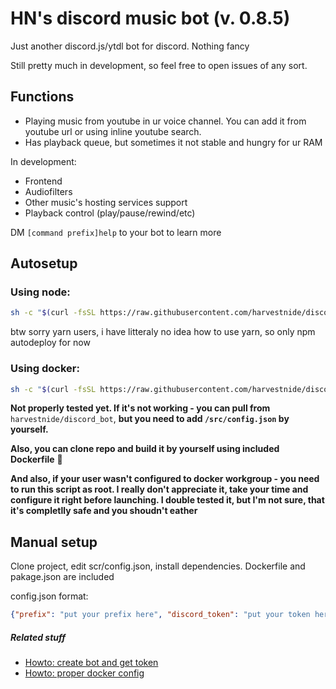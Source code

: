 # HN's discord music bot (v. 0.8.5)
Just another discord.js/ytdl bot for discord. Nothing fancy

Still pretty much in development, so feel free to open issues of any sort.

## Functions
- Playing music from youtube in ur voice channel. You can add it from youtube url or using inline youtube search.
- Has playback queue, but sometimes it not stable and hungry for ur RAM

In development:
- Frontend
- Audiofilters
- Other music's hosting services support
- Playback control (play/pause/rewind/etc)


DM `[command prefix]help` to your bot to learn more
## Autosetup

### Using node:
```bash
sh -c "$(curl -fsSL https://raw.githubusercontent.com/harvestnide/discord_music_bot/master/setup_node.sh)"
```

btw sorry yarn users, i have litteraly no idea how to use yarn, so only npm autodeploy for now
### Using docker:
```bash
sh -c "$(curl -fsSL https://raw.githubusercontent.com/harvestnide/discord_music_bot/master/setup_docker.sh)"
```

__Not properly tested yet. If it's not working - you can pull from__ `harvestnide/discord_bot`, __but you need to add `/src/config.json` by yourself.__

__Also, you can clone repo and build it by yourself using included Dockerfile__ :rainbow:

__And also, if your user wasn't configured to docker workgroup - you need to run this script as root. I really don't appreciate it, take your time and configure it right before launching. I double tested it, but I'm not sure, that it's completlly safe and you shoudn't eather__

## Manual setup ##
Clone project, edit scr/config.json, install dependencies. Dockerfile and pakage.json are included

config.json format:
``` json
{"prefix": "put your prefix here", "discord_token": "put your token here"}
```

##### Related stuff #####
- [Howto: create bot and get token](https://github.com/reactiflux/discord-irc/wiki/Creating-a-discord-bot-&-getting-a-token)
- [Howto: proper docker config](https://docs.docker.com/install/linux/linux-postinstall/)
